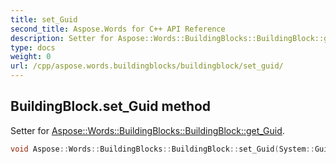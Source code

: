 ```yaml
---
title: set_Guid
second_title: Aspose.Words for C++ API Reference
description: Setter for Aspose::Words::BuildingBlocks::BuildingBlock::get_Guid. 
type: docs
weight: 0
url: /cpp/aspose.words.buildingblocks/buildingblock/set_guid/
---
```

## BuildingBlock.set_Guid method


Setter for [Aspose::Words::BuildingBlocks::BuildingBlock::get_Guid](./get_guid/).

```cpp
void Aspose::Words::BuildingBlocks::BuildingBlock::set_Guid(System::Guid value)
```

